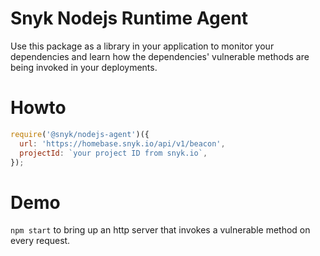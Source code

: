 # Snyk Nodejs Runtime Agent 

Use this package as a library in your application to monitor your dependencies and learn how the dependencies' vulnerable methods are being invoked in your deployments.

# Howto
```js
require('@snyk/nodejs-agent')({
  url: 'https://homebase.snyk.io/api/v1/beacon',
  projectId: `your project ID from snyk.io`,
});
```

# Demo
`npm start` to bring up an http server that invokes a vulnerable method on every request.
